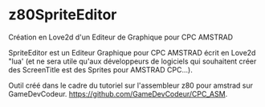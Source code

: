 # z80SpriteEditor
Création en Love2d d'un Editeur de Graphique pour CPC AMSTRAD

SpriteEditor est un Editeur Graphique pour CPC AMSTRAD écrit en Love2d "lua' (et ne sera utile qu'aux développeurs de logiciels qui souhaitent créer des ScreenTitle est des Sprites pour AMSTRAD CPC...). 

Outil créé dans le cadre du tutoriel sur l'assembleur z80 pour amstrad sur GameDevCodeur.
https://github.com/GameDevCodeur/CPC_ASM.

